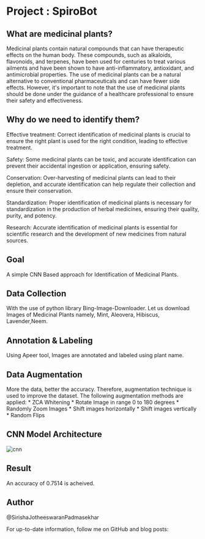 # Project : SpiroBot

## What are medicinal plants? 

Medicinal plants contain natural compounds that can have therapeutic effects on the human body. These compounds, such as alkaloids, flavonoids, and terpenes, have been used for centuries to treat various ailments and have been shown to have anti-inflammatory, antioxidant, and antimicrobial properties. The use of medicinal plants can be a natural alternative to conventional pharmaceuticals and can have fewer side effects. However, it's important to note that the use of medicinal plants should be done under the guidance of a healthcare professional to ensure their safety and effectiveness.

## Why do we need to identify them? 

Effective treatment: Correct identification of medicinal plants is crucial to ensure the right plant is used for the right condition, leading to effective treatment.

Safety: Some medicinal plants can be toxic, and accurate identification can prevent their accidental ingestion or application, ensuring safety.

Conservation: Over-harvesting of medicinal plants can lead to their depletion, and accurate identification can help regulate their collection and ensure their conservation.

Standardization: Proper identification of medicinal plants is necessary for standardization in the production of herbal medicines, ensuring their quality, purity, and potency.

Research: Accurate identification of medicinal plants is essential for scientific research and the development of new medicines from natural sources.

## Goal 

A simple CNN Based approach for Identification of Medicinal Plants. 

## Data Collection

With the use of python library Bing-Image-Downloader. Let us download Images of Medicinal Plants namely, Mint, Aleovera, Hibiscus, Lavender,Neem. 

## Annotation & Labeling 

Using Apeer tool, Images are annotated and labeled using plant name. 

## Data Augmentation 

More the data, better the accuracy. Therefore, augmentation technique is used to improve the dataset. The following augmentation methods are applied:
               * ZCA Whitening 
               * Rotate Image in range 0 to 180 degrees
               * Randomly Zoom Images
               * Shift images horizontally
               * Shift images vertically
               * Random Flips
               
## CNN Model Architecture

![cnn](https://user-images.githubusercontent.com/104147973/216021806-bc2fe73e-3683-4501-8424-b0d00b9af58a.png)

## Result 

An accuracy of 0.7514 is acheived. 



## Author

@SirishaJotheeswaranPadmasekhar

For up-to-date information, follow me on GitHub and blog posts:

